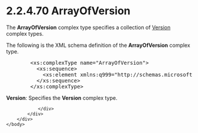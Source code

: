 <html dir="LTR" xmlns:mshelp="http://msdn.microsoft.com/mshelp" xmlns:ddue="http://ddue.schemas.microsoft.com/authoring/2003/5" xmlns:xlink="http://www.w3.org/1999/xlink" xmlns:tool="http://www.microsoft.com/tooltip">
    <head>
        <meta http-equiv="Content-Type" content="text/html; CHARSET=utf-8"></meta>
        <meta name="save" content="history"></meta>
        <title>2.2.4.70 ArrayOfVersion</title>
        <xml>
            <mshelp:toctitle title="2.2.4.70 ArrayOfVersion"></mshelp:toctitle>
            <mshelp:rltitle title="[MS-SSMDSWS-15]: ArrayOfVersion"></mshelp:rltitle>
            <mshelp:keyword index="A" term="b22b19c2-49df-499b-b3e1-9d980feca86d"></mshelp:keyword>
            <mshelp:attr name="DCSext.ContentType" value="open specification"></mshelp:attr>
            <mshelp:attr name="AssetID" value="b22b19c2-49df-499b-b3e1-9d980feca86d"></mshelp:attr>
            <mshelp:attr name="TopicType" value="kbRef"></mshelp:attr>
            <mshelp:attr name="DCSext.Title" value="[MS-SSMDSWS-15]: ArrayOfVersion" />
        </xml>
    </head>
    <body>
        <div id="header">
            <h1 class="heading">2.2.4.70 ArrayOfVersion</h1>
        </div>
        <div id="mainSection">
            <div id="mainBody">
                <div id="allHistory" class="saveHistory"></div>
                <div id="sectionSection0" class="section" name="collapseableSection">
                    

<p>The <b>ArrayOfVersion</b> complex type specifies a
collection of <a href="30d52e16-ed92-4447-8516-19961f6c9b1c.md">Version</a>
complex types.</p>

<p>The following is the XML schema definition of the <b>ArrayOfVersion</b>
complex type.</p>

<dl>
<dd>
<div><pre>   &lt;xs:complexType name=&quot;ArrayOfVersion&quot;&gt;
     &lt;xs:sequence&gt;
       &lt;xs:element xmlns:q999=&quot;http://schemas.microsoft.com/sqlserver/masterdataservices/2009/09&quot; minOccurs=&quot;0&quot; maxOccurs=&quot;unbounded&quot; name=&quot;Version&quot; nillable=&quot;true&quot; type=&quot;q999:Version&quot; xmlns:xs=&quot;http://www.w3.org/2001/XMLSchema&quot; /&gt;
     &lt;/xs:sequence&gt;
   &lt;/xs:complexType&gt;
</pre></div>
</dd></dl>

<p><b>Version</b>: Specifies the <b>Version</b> complex
type.</p>


                </div>
            </div>
        </div>
    </body>
</html>